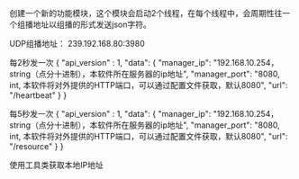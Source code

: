 创建一个新的功能模块，这个模块会启动2个线程，在每个线程中，会周期性往一个组播地址以组播的形式发送json字符。

UDP组播地址：
239.192.168.80:3980


每2秒发一次
{
    "api_version" : 1,
    "data": {
        "manager_ip": "192.168.10.254，string（点分十进制），本软件所在服务器的ip地址",
        "manager_port": "8080, int, 本软件将对外提供的HTTP端口，可以通过配置文件获取，默认8080",
        "url": "/heartbeat"
    }
}

每5秒发一次
{
    "api_version" : 1,
    "data": {
        "manager_ip": "192.168.10.254，string（点分十进制），本软件所在服务器的ip地址",
        "manager_port": "8080, int, 本软件将对外提供的HTTP端口，可以通过配置文件获取，默认8080",
        "url": "/resource"
    }
}

使用工具类获取本地IP地址